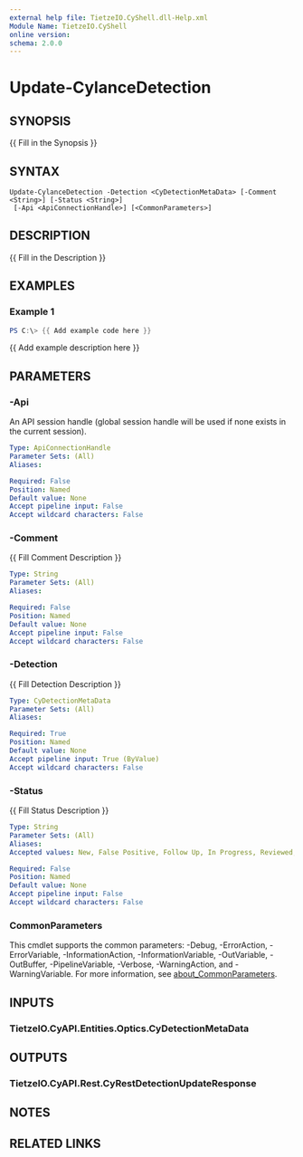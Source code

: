 ```yaml
---
external help file: TietzeIO.CyShell.dll-Help.xml
Module Name: TietzeIO.CyShell
online version:
schema: 2.0.0
---
```


# Update-CylanceDetection

## SYNOPSIS
{{ Fill in the Synopsis }}

## SYNTAX

```
Update-CylanceDetection -Detection <CyDetectionMetaData> [-Comment <String>] [-Status <String>]
 [-Api <ApiConnectionHandle>] [<CommonParameters>]
```

## DESCRIPTION
{{ Fill in the Description }}

## EXAMPLES

### Example 1
```powershell
PS C:\> {{ Add example code here }}
```

{{ Add example description here }}

## PARAMETERS

### -Api
An API session handle (global session handle will be used if none exists in the current session).

```yaml
Type: ApiConnectionHandle
Parameter Sets: (All)
Aliases:

Required: False
Position: Named
Default value: None
Accept pipeline input: False
Accept wildcard characters: False
```

### -Comment
{{ Fill Comment Description }}

```yaml
Type: String
Parameter Sets: (All)
Aliases:

Required: False
Position: Named
Default value: None
Accept pipeline input: False
Accept wildcard characters: False
```

### -Detection
{{ Fill Detection Description }}

```yaml
Type: CyDetectionMetaData
Parameter Sets: (All)
Aliases:

Required: True
Position: Named
Default value: None
Accept pipeline input: True (ByValue)
Accept wildcard characters: False
```

### -Status
{{ Fill Status Description }}

```yaml
Type: String
Parameter Sets: (All)
Aliases:
Accepted values: New, False Positive, Follow Up, In Progress, Reviewed, Done

Required: False
Position: Named
Default value: None
Accept pipeline input: False
Accept wildcard characters: False
```

### CommonParameters
This cmdlet supports the common parameters: -Debug, -ErrorAction, -ErrorVariable, -InformationAction, -InformationVariable, -OutVariable, -OutBuffer, -PipelineVariable, -Verbose, -WarningAction, and -WarningVariable. For more information, see [about_CommonParameters](http://go.microsoft.com/fwlink/?LinkID=113216).

## INPUTS

### TietzeIO.CyAPI.Entities.Optics.CyDetectionMetaData

## OUTPUTS

### TietzeIO.CyAPI.Rest.CyRestDetectionUpdateResponse

## NOTES

## RELATED LINKS
